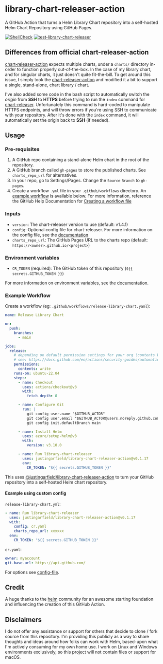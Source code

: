 # library-chart-releaser-action

A GitHub Action that turns a Helm Library Chart repository into a self-hosted Helm Chart Repository using GitHub Pages.

[![ShellCheck](https://github.com/justingarfield/library-chart-releaser-action/actions/workflows/shellcheck.yaml/badge.svg)](https://github.com/justingarfield/library-chart-releaser-action/actions/workflows/shellcheck.yaml) [![test-library-chart-releaser](https://github.com/justingarfield/library-chart-releaser-action/actions/workflows/test-action.yml/badge.svg)](https://github.com/justingarfield/library-chart-releaser-action/actions/workflows/test-action.yml)

## Differences from official chart-releaser-action

[chart-releaser-action](https://github.com/helm/chart-releaser) expects multiple charts, under a `charts/` directory in-order to function properly out-of-the-box. In the case of my library chart, and for singular charts, it just doesn't quite fit-the-bill. To get around this issue, I simply took the [chart-releaser-action](https://github.com/helm/chart-releaser) and modified it a bit to support a single, stand-alone, chart library / chart.

I've also added some code in the bash script to automatically switch the _origin_ from **SSH** to **HTTPS** before trying to run the `index` command for [chart-releaser](https://github.com/helm/chart-releaser). Unfortunately this command is hard-coded to manipulate HTTPS endpoints, and will throw errors if you're using SSH to communicate with your repository. After it's done with the `index` command, it will automatically set the origin back to **SSH** (if needed).

## Usage

### Pre-requisites

1. A GitHub repo containing a stand-alone Helm chart in the root of the repository.
1. A GitHub branch called `gh-pages` to store the published charts. See `charts_repo_url` for alternatives.
1. In your repo, go to Settings/Pages. Change the `Source` `Branch` to `gh-pages`.
1. Create a workflow `.yml` file in your `.github/workflows` directory. An [example workflow](#example-workflow) is available below.
  For more information, reference the GitHub Help Documentation for [Creating a workflow file](https://help.github.com/en/articles/configuring-a-workflow#creating-a-workflow-file)

### Inputs

- `version`: The chart-releaser version to use (default: v1.4.1)
- `config`: Optional config file for chart-releaser. For more information on the config file, see the [documentation](https://github.com/helm/chart-releaser#config-file)
- `charts_repo_url`: The GitHub Pages URL to the charts repo (default: `https://<owner>.github.io/<project>`)

### Environment variables

- `CR_TOKEN` (required): The GitHub token of this repository (`${{ secrets.GITHUB_TOKEN }}`)

For more information on environment variables, see the [documentation](https://github.com/helm/chart-releaser#environment-variables).

### Example Workflow

Create a workflow (eg: `.github/workflows/release-library-chart.yaml`):

```yaml
name: Release Library Chart

on:
  push:
    branches:
      - main

jobs:
  release:
    # depending on default permission settings for your org (contents being read-only or read-write for workloads), you will have to add permissions
    # see: https://docs.github.com/en/actions/security-guides/automatic-token-authentication#modifying-the-permissions-for-the-github_token
    permissions:
      contents: write
    runs-on: ubuntu-22.04
    steps:
      - name: Checkout
        uses: actions/checkout@v3
        with:
          fetch-depth: 0

      - name: Configure Git
        run: |
          git config user.name "$GITHUB_ACTOR"
          git config user.email "$GITHUB_ACTOR@users.noreply.github.com"
          git config init.defaultBranch main

      - name: Install Helm
        uses: azure/setup-helm@v3
        with:
          version: v3.10.0

      - name: Run library-chart-releaser
        uses: justingarfield/library-chart-releaser-action@v0.1.17
        env:
          CR_TOKEN: "${{ secrets.GITHUB_TOKEN }}"
```

This uses [@justingarfield/library-chart-releaser-action](https://www.github.com/justingarfield/library-chart-releaser-action) to turn your GitHub repository into a self-hosted Helm chart repository.

#### Example using custom config

`release-library-chart.yml`:

```yaml
- name: Run library-chart-releaser
  uses: justingarfield/library-chart-releaser-action@v0.1.17
  with:
    config: cr.yaml
    charts_repo_url: xxxxxx
  env:
    CR_TOKEN: "${{ secrets.GITHUB_TOKEN }}"
```

`cr.yaml`:

```yaml
owner: myaccount
git-base-url: https://api.github.com/
```

For options see [config-file](https://github.com/helm/chart-releaser#config-file).

## Credit

A huge thanks to the [helm](https://github.com/helm) community for an awesome starting foundation and influencing the creation of this GitHub Action.

## Disclaimers

I do not offer any assistance or support for others that decide to clone / fork source from this repository. I'm providing this publicly as a way to share thoughts and ideas around how folks can work with Helm, based-upon what I'm actively consuming for my own home use. I work on Linux and Windows environments exclusively, so this project will not contain files or support for macOS.
